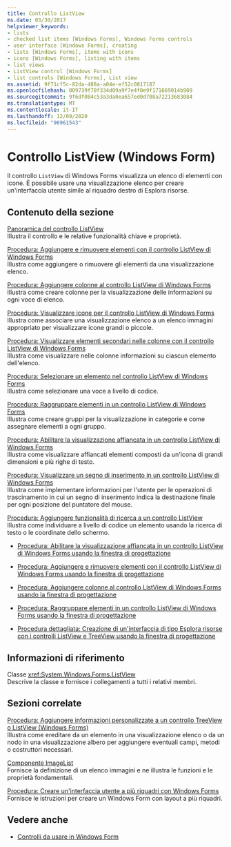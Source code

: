 ```yaml
---
title: Controllo ListView
ms.date: 03/30/2017
helpviewer_keywords:
- lists
- checked list items [Windows Forms], Windows Forms controls
- user interface [Windows Forms], creating
- lists [Windows Forms], items with icons
- icons [Windows Forms], listing with items
- list views
- ListView control [Windows Forms]
- list controls [Windows Forms], List view
ms.assetid: 9f71cf5c-82da-488a-a04e-ef52c0817187
ms.openlocfilehash: 009739f78f334d09a9f7e4f0e9f171669014b909
ms.sourcegitcommit: 9f6df084c53a3da0ea657ed0d708a72213683084
ms.translationtype: MT
ms.contentlocale: it-IT
ms.lasthandoff: 12/09/2020
ms.locfileid: "96961543"
---
```

# <a name="listview-control-windows-forms"></a>Controllo ListView (Windows Form)
Il controllo `ListView` di Windows Forms visualizza un elenco di elementi con icone. È possibile usare una visualizzazione elenco per creare un'interfaccia utente simile al riquadro destro di Esplora risorse.  
  
## <a name="in-this-section"></a>Contenuto della sezione  
 [Panoramica del controllo ListView](listview-control-overview-windows-forms.md)  
 Illustra il controllo e le relative funzionalità chiave e proprietà.  
  
 [Procedura: Aggiungere e rimuovere elementi con il controllo ListView di Windows Forms](how-to-add-and-remove-items-with-the-windows-forms-listview-control.md)  
 Illustra come aggiungere o rimuovere gli elementi da una visualizzazione elenco.  
  
 [Procedura: Aggiungere colonne al controllo ListView di Windows Forms](how-to-add-columns-to-the-windows-forms-listview-control.md)  
 Illustra come creare colonne per la visualizzazione delle informazioni su ogni voce di elenco.  
  
 [Procedura: Visualizzare icone per il controllo ListView di Windows Forms](how-to-display-icons-for-the-windows-forms-listview-control.md)  
 Illustra come associare una visualizzazione elenco a un elenco immagini appropriato per visualizzare icone grandi o piccole.  
  
 [Procedura: Visualizzare elementi secondari nelle colonne con il controllo ListView di Windows Forms](how-to-display-subitems-in-columns-with-the-windows-forms-listview-control.md)  
 Illustra come visualizzare nelle colonne informazioni su ciascun elemento dell'elenco.  
  
 [Procedura: Selezionare un elemento nel controllo ListView di Windows Forms](how-to-select-an-item-in-the-windows-forms-listview-control.md)  
 Illustra come selezionare una voce a livello di codice.  
  
 [Procedura: Raggruppare elementi in un controllo ListView di Windows Forms](how-to-group-items-in-a-windows-forms-listview-control.md)  
 Illustra come creare gruppi per la visualizzazione in categorie e come assegnare elementi a ogni gruppo.   
  
 [Procedura: Abilitare la visualizzazione affiancata in un controllo ListView di Windows Forms](how-to-enable-tile-view-in-a-windows-forms-listview-control.md)  
 Illustra come visualizzare affiancati elementi composti da un'icona di grandi dimensioni e più righe di testo.   
  
 [Procedura: Visualizzare un segno di inserimento in un controllo ListView di Windows Forms](how-to-display-an-insertion-mark-in-a-windows-forms-listview-control.md)  
 Illustra come implementare informazioni per l'utente per le operazioni di trascinamento in cui un segno di inserimento indica la destinazione finale per ogni posizione del puntatore del mouse.   
  
 [Procedura: Aggiungere funzionalità di ricerca a un controllo ListView](how-to-add-search-capabilities-to-a-listview-control.md)  
 Illustra come individuare a livello di codice un elemento usando la ricerca di testo o le coordinate dello schermo.  
  
- [Procedura: Abilitare la visualizzazione affiancata in un controllo ListView di Windows Forms usando la finestra di progettazione](enable-tile-view-in-a-wf-listview-control-using-the-designer.md)  
  
- [Procedura: Aggiungere e rimuovere elementi con il controllo ListView di Windows Forms usando la finestra di progettazione](add-and-remove-items-with-wf-listview-control-using-the-designer.md)  
  
- [Procedura: Aggiungere colonne al controllo ListView di Windows Forms usando la finestra di progettazione](how-to-add-columns-to-the-windows-forms-listview-control-using-the-designer.md)  
  
- [Procedura: Raggruppare elementi in un controllo ListView di Windows Forms usando la finestra di progettazione](how-to-group-items-in-a-windows-forms-listview-control-using-the-designer.md)  
  
- [Procedura dettagliata: Creazione di un'interfaccia di tipo Esplora risorse con i controlli ListView e TreeView usando la finestra di progettazione](creating-an-explorer-style-interface-with-the-listview-and-treeview.md)  
  
## <a name="reference"></a>Informazioni di riferimento  
 Classe <xref:System.Windows.Forms.ListView>  
 Descrive la classe e fornisce i collegamenti a tutti i relativi membri.  
  
## <a name="related-sections"></a>Sezioni correlate  
 [Procedura: Aggiungere informazioni personalizzate a un controllo TreeView o ListView (Windows Forms)](add-custom-information-to-a-treeview-or-listview-control-wf.md)  
 Illustra come ereditare da un elemento in una visualizzazione elenco o da un nodo in una visualizzazione albero per aggiungere eventuali campi, metodi o costruttori necessari.  
  
 [Componente ImageList](imagelist-component-windows-forms.md)  
 Fornisce la definizione di un elenco immagini e ne illustra le funzioni e le proprietà fondamentali.  
  
 [Procedura: Creare un'interfaccia utente a più riquadri con Windows Forms](how-to-create-a-multipane-user-interface-with-windows-forms.md)  
 Fornisce le istruzioni per creare un Windows Form con layout a più riquadri.  
  
## <a name="see-also"></a>Vedere anche

- [Controlli da usare in Windows Form](controls-to-use-on-windows-forms.md)
